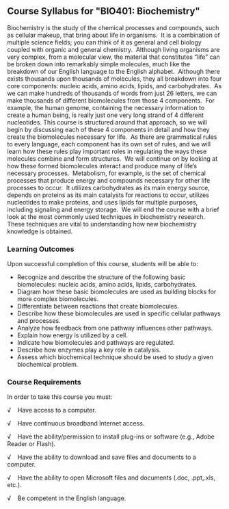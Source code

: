 Course Syllabus for "BIO401: Biochemistry"
------------------------------------------

Biochemistry is the study of the chemical processes and compounds, such
as cellular makeup, that bring about life in organisms.  It is a
combination of multiple science fields; you can think of it as general
and cell biology coupled with organic and general chemistry.  Although
living organisms are very complex, from a molecular view, the material
that constitutes “life” can be broken down into remarkably simple
molecules, much like the breakdown of our English language to the
English alphabet.  Although there exists thousands upon thousands of
molecules, they all breakdown into four core components: nucleic acids,
amino acids, lipids, and carbohydrates.  As we can make hundreds of
thousands of words from just 26 letters, we can make thousands of
different biomolecules from those 4 components.  For example, the human
genome, containing the necessary information to create a human being, is
really just one very long strand of 4 different nucleotides. This course
is structured around that approach, so we will begin by discussing each
of these 4 components in detail and how they create the biomolecules
necessary for life.  As there are grammatical rules to every language,
each component has its own set of rules, and we will learn how these
rules play important roles in regulating the ways these molecules
combine and form structures.  We will continue on by looking at how
these formed biomolecules interact and produce many of life’s necessary
processes.  Metabolism, for example, is the set of chemical processes
that produce energy and compounds necessary for other life processes to
occur.  It utilizes carbohydrates as its main energy source, depends on
proteins as its main catalysts for reactions to occur, utilizes
nucleotides to make proteins, and uses lipids for multiple purposes,
including signaling and energy storage.  We will end the course with a
brief look at the most commonly used techniques in biochemistry
research.  These techniques are vital to understanding how new
biochemistry knowledge is obtained.

### Learning Outcomes

Upon successful completion of this course, students will be able to:

-   Recognize and describe the structure of the following basic
    biomolecules: nucleic acids, amino acids, lipids, carbohydrates.
-   Diagram how these basic biomolecules are used as building blocks for
    more complex biomolecules.
-   Differentiate between reactions that create biomolecules.
-   Describe how these biomolecules are used in specific cellular
    pathways and processes.
-   Analyze how feedback from one pathway influences other pathways.
-   Explain how energy is utilized by a cell.
-   Indicate how biomolecules and pathways are regulated.
-   Describe how enzymes play a key role in catalysis.
-   Assess which biochemical technique should be used to study a given
    biochemical problem.

### Course Requirements

In order to take this course you must:

√    Have access to a computer.

√    Have continuous broadband Internet access.

√    Have the ability/permission to install plug-ins or software (e.g.,
Adobe Reader or Flash).

√    Have the ability to download and save files and documents to a
computer.

√    Have the ability to open Microsoft files and documents (.doc,
.ppt,.xls, etc.).

√    Be competent in the English language.
